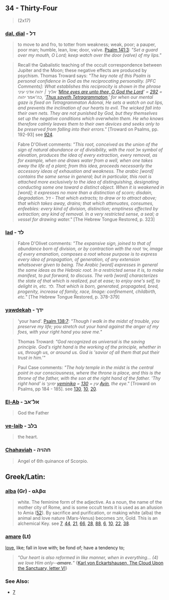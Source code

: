 ## 34 - Thirty-Four
> (2x17)

### [dal, dial](/keys/DL) - דל
> to move to and fro, to totter from weakness; weak, poor; a pauper, poor man; humble, lean, low; door, valve. [Psalm 141:3](http://biblehub.com/psalms/141-3.htm): *"Set a guard over my mouth, O Lord; keep watch over the door (valve) of my lips."*

> Recall the Qabalistic teaching of the occult correspondence between Jupiter and the Moon; these negative effects are produced by psychism. Thomas Troward says: *"The key note of this Psalm is personal confidence in God as the reciprocating personality. [PFC Comments]: What establishes this reciprocity is shown in the phrase אליך ׀ יהוה אדני עיני '[Mine eyes are unto thee, O God the Lord](/keys/ALIK.IHVH.ADNI.OINI)' = [292](292) = כה־אמר יהוה, '[Thus sayeth Tetragrammaton](/keys/KH-AMR.IHVH),' for when our mental gaze is fixed on Tetragrammaton Adonai, He sets a watch on out lips, and prevents the inclination of our hearts to evil. The wicked fall into their own nets. They are not punished by God, but they themselves set up the negative conditions which overwhelm them. He who knows therefore calmly leaves them to their own devices and seeks only to be preserved from falling into their errors."* [Troward on Psalms, pp. 192-93] see [924](924).

> Fabre D'Olivet comments: *"This root, conceived as the union of the sign of natural abundance or of divisibility, with the root אל symbol of elevation, produces the idea of every extraction, every removal, as for example, when one draws water from a well, when one takes away the life of a plant; from this idea, proceeds necessarily the accessory ideas of exhaustion and weakness. The arabic [word] contains the same sense in general; but in particular, this root is attached more exclusively to the idea of distinguishing, designating conducting some one toward a distinct object. When it is weakened in [word]; it expresses no more than a distinction of scorn; disdain, degradation. דל - That which extracts; to draw or to attract above; that which takes away, drains; that which attenuates, consumes, enfeebles: every kind of division, distinction; emptiness effected by extraction; any kind of removal. In a very restricted sense, a seal; a vessel for drawing water."* [The Hebrew Tongue Restored, p. 323]

### [lad](/keys/LD) - לד
> Fabre D'Olivet comments: *"The expansive sign, joined to that of abundance born of division, or by contraction with the root אד, image of every emanation, composes a root whose purpose is to express every idea of propagation, of generation, of any extension whatsoever given to being. The Arabic [word] expresses in general the same ideas as the Hebraic root. In a restricted sense it is, to make manifest, to put forward, to discuss. The verb [word] characterizes the state of that which is realized, put at ease; to enjoy one's self, to delight in, etc. לד. That which is born, generated, propagated, bred, progenity, increase of family, race, linage: confinement, childbirth, etc."* [The Hebrew Tongue Restored, p. 378-379]

### [yawdekah](/keys/IDK) - ידך
> 'your hand'. [Psalm 138:7](http://biblehub.com/psalms/138-7.htm): *"Though I walk in the midst of trouble, you preserve my life; you stretch out your hand against the anger of my foes, with your right hand you save me."*

> Thomas Troward: *"God recognized as universal is the saving principle. God's right hand is the working of the principle, whether in us, through us, or around us. God is 'savior of all them that put their trust in him.'"*

> Paul Case comments: *"The holy temple in the midst is the central point in our consciousness, where the throne is place, and this is the throne of the father, with the son at the right hand of the father. 'Thy right hand' is ימינך [yeminika](/keys/IMINK) = [130](130) = עין [Ayin](/keys/OIN), the eye."* [Troward on Psalms, pp 184 - 185]. see [130](130), [10](10), [20](20).

### [El-Ab](/keys/AL-AB) - אל־אב
> God the Father

### [ve-laib](/keys/BLB) - בלב
> the heart.

### [Chahaviah](/keys/ChHVIH) - חהויה
> Angel of 6th quinance of Scorpio.

## Greek/Latin:

### [alba](/greek?word=alba) (Gr) - αλβα
> white. The feminine form of the adjective. As a noun, the name of the mother city of Rome, and is some occult texts it is used as an allusion to Amia ([52](52)). By sacrifice and purification, or making white (alba) the animal and love nature (Mars-Venus) becomes זהב, Gold. This is an alchemical Key. see [7](7), [44](44), [21](21), [66](66), [28](28), [88](88), [6](6), [10](10), [22](22), [38](38).

### [amare](/latin?word=amare) (Lt)
[love](http://archives.nd.edu/cgi-bin/wordz.pl?keyword=amare), like; fall in love with; be fond of; have a tendency to;

> *"Our heart is also reformed in like manner, when in everything... (4) we love Him only--**amare.**"* {[Karl von Eckartshausen, The Cloud Upon the Sanctuary, letter VI](cloud-upon-sanctuary)}

### See Also:

- [7](7)